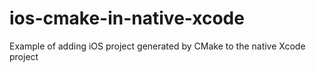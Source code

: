 # ios-cmake-in-native-xcode
Example of adding iOS project generated by CMake to the native Xcode project
